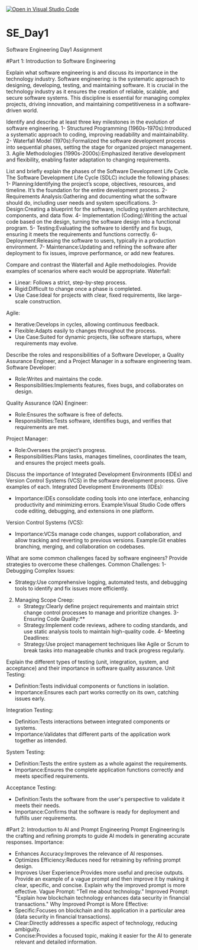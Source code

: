 [![Open in Visual Studio Code](https://classroom.github.com/assets/open-in-vscode-2e0aaae1b6195c2367325f4f02e2d04e9abb55f0b24a779b69b11b9e10269abc.svg)](https://classroom.github.com/online_ide?assignment_repo_id=15568911&assignment_repo_type=AssignmentRepo)
# SE_Day1
Software Engineering Day1 Assignment

#Part 1: Introduction to Software Engineering

Explain what software engineering is and discuss its importance in the technology industry.
Software engineering: is the systematic approach to designing, developing, testing, and maintaining software. 
It is crucial in the technology industry as it ensures the creation of reliable, scalable, and secure software systems. This discipline is essential for managing complex projects, driving innovation, and maintaining competitiveness in a software-driven world.


Identify and describe at least three key milestones in the evolution of software engineering.
1- Structured Programming (1960s-1970s):Introduced a systematic approach to coding, improving readability and maintainability.
2- Waterfall Model (1970s):Formalized the software development process into sequential phases, setting the stage for organized project management.
3. Agile Methodologies (1990s-2000s):Emphasized iterative development and flexibility, enabling faster adaptation to changing requirements.


List and briefly explain the phases of the Software Development Life Cycle.
The Software Development Life Cycle (SDLC) include the following phases:
1- Planning:Identifying the project’s scope, objectives, resources, and timeline. It’s the foundation for the entire development process.
2- Requirements Analysis:Gathering and documenting what the software should do, including user needs and system specifications.
3- Design:Creating a blueprint for the software, including system architecture, components, and data flow.
4- Implementation (Coding):Writing the actual code based on the design, turning the software design into a functional program.
5- Testing:Evaluating the software to identify and fix bugs, ensuring it meets the requirements and functions correctly.
6- Deployment:Releasing the software to users, typically in a production environment.
7- Maintenance:Updating and refining the software after deployment to fix issues, improve performance, or add new features.


Compare and contrast the Waterfall and Agile methodologies. Provide examples of scenarios where each would be appropriate.
Waterfall: 
- Linear: Follows a strict, step-by-step process.  
- Rigid:Difficult to change once a phase is completed.  
- Use Case:Ideal for projects with clear, fixed requirements, like large-scale construction.

Agile: 
- Iterative:Develops in cycles, allowing continuous feedback.  
- Flexible:Adapts easily to changes throughout the process.  
- Use Case:Suited for dynamic projects, like software startups, where requirements may evolve.

  
Describe the roles and responsibilities of a Software Developer, a Quality Assurance Engineer, and a Project Manager in a software engineering team.
Software Developer:  
- Role:Writes and maintains the code.
- Responsibilities:Implements features, fixes bugs, and collaborates on design.
  
Quality Assurance (QA) Engineer:  
- Role:Ensures the software is free of defects.
- Responsibilities:Tests software, identifies bugs, and verifies that requirements are met.

Project Manager:  
- Role:Oversees the project’s progress.
- Responsibilities:Plans tasks, manages timelines, coordinates the team, and ensures the project meets goals.

  
Discuss the importance of Integrated Development Environments (IDEs) and Version Control Systems (VCS) in the software development process. Give examples of each.
Integrated Development Environments (IDEs):
- Importance:IDEs consolidate coding tools into one interface, enhancing productivity and minimizing errors.
 Example:Visual Studio Code offers code editing, debugging, and extensions in one platform.

Version Control Systems (VCS): 
- Importance:VCSs manage code changes, support collaboration, and allow tracking and reverting to previous versions.
Example:Git enables branching, merging, and collaboration on codebases.


What are some common challenges faced by software engineers? Provide strategies to overcome these challenges.
Common Challenges:
1- Debugging Complex Issues:
   - Strategy:Use comprehensive logging, automated tests, and debugging tools to identify and fix issues more efficiently.
2. Managing Scope Creep:
   - Strategy:Clearly define project requirements and maintain strict change control processes to manage and prioritize changes.
3- Ensuring Code Quality:**
   - Strategy:Implement code reviews, adhere to coding standards, and use static analysis tools to maintain high-quality code.
4- Meeting Deadlines:
   - Strategy:Use project management techniques like Agile or Scrum to break tasks into manageable chunks and track progress regularly.

     
Explain the different types of testing (unit, integration, system, and acceptance) and their importance in software quality assurance.
Unit Testing: 
- Definition:Tests individual components or functions in isolation.
- Importance:Ensures each part works correctly on its own, catching issues early.
  
Integration Testing:  
- Definition:Tests interactions between integrated components or systems.
- Importance:Validates that different parts of the application work together as intended.
  
System Testing: 
- Definition:Tests the entire system as a whole against the requirements.
- Importance:Ensures the complete application functions correctly and meets specified requirements.
  
Acceptance Testing:  
- Definition:Tests the software from the user's perspective to validate it meets their needs.
- Importance:Confirms that the software is ready for deployment and fulfills user requirements.

#Part 2: Introduction to AI and Prompt Engineering
Prompt Engineering:Is the crafting and refining prompts to guide AI models in generating accurate responses.
Importance: 
- Enhances Accuracy:Improves the relevance of AI responses.  
- Optimizes Efficiency:Reduces need for retraining by refining prompt design.  
- Improves User Experience:Provides more useful and precise outputs.
Provide an example of a vague prompt and then improve it by making it clear, specific, and concise. Explain why the improved prompt is more effective.
Vague Prompt:
 "Tell me about technology."
Improved Prompt: 
 "Explain how blockchain technology enhances data security in financial transactions."
Why Improved Prompt is More Effective: 
- Specific:Focuses on blockchain and its application in a particular area (data security in financial transactions).  
- Clear:Directly addresses a specific aspect of technology, reducing ambiguity.  
- Concise:Provides a focused topic, making it easier for the AI to generate relevant and detailed information.
